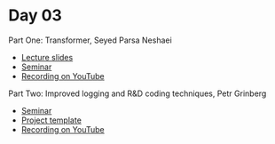 # Day 03

Part One: Transformer, Seyed Parsa Neshaei
* [Lecture slides](Transformers-LauzHack-SummerBootcamp.pdf)
* [Seminar](https://github.com/hermanmichaels/transformer_example)
* [Recording on YouTube](https://youtu.be/SleVoySdPoA)

Part Two: Improved logging and R&D coding techniques, Petr Grinberg
* [Seminar](Seminar_WandB_and_Coding.ipynb)
* [Project template](https://github.com/Blinorot/pytorch_project_template)
* [Recording on YouTube](https://youtu.be/sEA-Js5ZHxU)